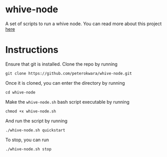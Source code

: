 # whive-node

A set of scripts to run a whive node. You can read more about this project [here](https://www.whive.io/)

# Instructions

Ensure that git is installed. Clone the repo by running

```
git clone https://github.com/peterokwara/whive-node.git
```

Once it is cloned, you can enter the directory by running

```
cd whive-node
```

Make the `whive-node.sh` bash script executable by running

```
chmod +x whive-node.sh
```

And run the script by running

```
./whive-node.sh quickstart
```

To stop, you can run

```
./whive-node.sh stop
```
